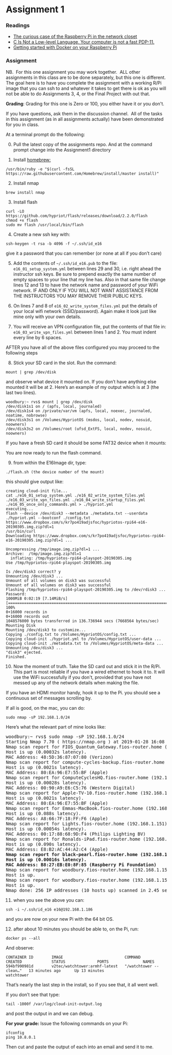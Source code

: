 
# Assignment 1

### Readings

  * [The curious case of the Raspberry Pi in the network closet](https://blog.haschek.at/2018/the-curious-case-of-the-RasPi-in-our-network.html)
  * [C Is Not a Low-level Language, Your computer is not a fast PDP-11.](https://queue.acm.org/detail.cfm?id=3212479)
  * [Getting started with Docker on your Raspberry Pi](https://blog.hypriot.com/getting-started-with-docker-on-your-arm-device/)

### Assignment

NB.  For this one assignment you may work together.  ALL other assignments in this class are to be done separately, but this one is different.  The goal here is to have you complete the assignment with a working R/Pi image that you can ssh to and whatever it takes to get there is ok as you will not be able to do Assignments 3, 4, or the Final Project with out that.  

__Grading__: Grading for this one is Zero or 100, you either have it or you don't.

If you have questions, ask them in the discussion channel.  All of the tasks in this assignment (as in all assignments actually) have been demonstrated for you in class.

At a terminal prompt do the following:

0) Pull the latest copy of the assignments repo. And at the command prompt change into the Assignment1 directory

1) Install [homebrew: ](https://brew.sh)

```
/usr/bin/ruby -e "$(curl -fsSL https://raw.githubusercontent.com/Homebrew/install/master install)"
```

2)  Install nmap

```
brew install nmap
```

3) Install flash

```
curl -LO https://github.com/hypriot/flash/releases/download/2.2.0/flash
chmod +x flash
sudo mv flash /usr/local/bin/flash
```

4) Create a new ssh key with:

```
ssh-keygen -t rsa -b 4096 -f ~/.ssh/id_e16
```

give it a password that you can remember (or none at all if you don’t care)

5) Add the contents of `~/.ssh/id_e16.pub` to the file: `e16_01_setup_system.yml` between lines 29 and 30, i.e. right ahead the instructor ssh keys.  Be sure to prepend exactly the same number of empty spaces to your line that my line has.  Also in that same file change lines 12 and 13 to have the network name and password of your WiFi network.  IF AND ONLY IF YOU WILL NOT WANT ASSISTANCE FROM THE INSTRUCTORS YOU MAY REMOVE THEIR PUBLIC KEYS.

6) On lines 7 and 8 of `e16_02_write_system_files.yml` put the details of your local wifi network (SSID/password).  Again make it look just like mine only with your own details.

7) You will receive an VPN configuration file, put the contents of that file in: `e16_03_write_vpn_files.yml` between lines 1 and 2.  You must indent every line by 6 spaces.

AFTER you have all of the above files configured you may proceed to the following steps

8) Stick your SD card in the slot.  Run the command:

```
mount | grep /dev/disk
```

and observe what device it mounted on.  If you don’t have anything else mounted it will be at 2.  Here’s an example of my output which is at 3 (the last two lines).  

```
woodbury:~ rvs$ mount | grep /dev/disk
/dev/disk1s1 on / (apfs, local, journaled)
/dev/disk1s4 on /private/var/vm (apfs, local, noexec, journaled, noatime, nobrowse)
/dev/disk3s1 on /Volumes/HypriotOS (msdos, local, nodev, nosuid, noowners)
/dev/disk3s2 on /Volumes/root (ufsd_ExtFS, local, nodev, nosuid, noowners)
```

If you have a fresh SD card it should be some FAT32 device when it mounts:

You are now ready to run the flash command.
    
9) from within the E16Image dir, type:

```
./flash.sh (the device number of the mount)
```

this should give output like:

```
creating cloud-init file...
cat ./e16_01_setup_system.yml ./e16_02_write_system_files.yml ./e16_03_write_vpn_files.yml ./e16_04_write_startup_files.yml ./e16_05_once_only_commands.yml > ./hypriot.yml
executing...
flash --device /dev/disk3 --metadata ./metadata.txt --userdata ./hypriot.yml --bootconf ./config.txt https://www.dropbox.com/s/kr7po419adjsfoc/hypriotos-rpi64-e16-20190305.img.zip?dl=1
/usr/bin/curl
Downloading https://www.dropbox.com/s/kr7po419adjsfoc/hypriotos-rpi64-e16-20190305.img.zip?dl=1 ...

Uncompressing /tmp/image.img.zip?dl=1 ...
Archive:  /tmp/image.img.zip?dl=1
  inflating: /tmp/hypriotos-rpi64-playspot-20190305.img  
Use /tmp/hypriotos-rpi64-playspot-20190305.img

Is /dev/disk3 correct? y
Unmounting /dev/disk3 ...
Unmount of all volumes on disk3 was successful
Unmount of all volumes on disk3 was successful
Flashing /tmp/hypriotos-rpi64-playspot-20190305.img to /dev/rdisk3 ...
Password:
1000MiB 0:02:19 [7.14MiB/s] [============================================================================================>] 100%            
0+16000 records in
0+16000 records out
1048576000 bytes transferred in 136.736944 secs (7668564 bytes/sec)
Mounting Disk
Mounting /dev/disk3 to customize...
Copying ./config.txt to /Volumes/HypriotOS/config.txt ...
Copying cloud-init ./hypriot.yml to /Volumes/HypriotOS/user-data ...
Copying cloud-init ./metadata.txt to /Volumes/HypriotOS/meta-data ...
Unmounting /dev/disk3 ...
"disk3" ejected.
Finished.
```

10) Now the moment of truth.  Take the SD card out and stick it in the R/Pi.  This part is most reliable if you have a wired ethernet to hook it to.  It will use the WiFi successfully if you don't, provided that you have not messed up any of the network details when making the file.  

If you have an HDMI monitor handy, hook it up to the Pi.  you should see a continuous set of messages scrolling by.

If all is good, on the mac, you can do:

```
sudo nmap -sP 192.168.1.0/24
```

Here’s what the relevant part of mine looks like:

<pre>
woodbury:~ rvs$ sudo nmap -sP 192.168.1.0/24 
Starting Nmap 7.70 ( https://nmap.org ) at 2019-01-28 16:08 EST
Nmap scan report for FIOS_Quantum_Gateway.fios-router.home (192.168.1.1)
Host is up (0.00032s latency).
MAC Address: 48:5D:36:87:07:80 (Verizon)
Nmap scan report for compute-cycles-backup.fios-router.home (192.168.1.2)
Host is up (0.0021s latency).
MAC Address: 80:EA:96:E7:55:BF (Apple)
Nmap scan report for ComputeCyclesHQ.fios-router.home (192.168.1.5)
Host is up (0.00028s latency).
MAC Address: 00:90:A9:E6:C5:76 (Western Digital)
Nmap scan report for Apple-TV-10.fios-router.home (192.168.1.9)
Host is up (0.0021s latency).
MAC Address: 80:EA:96:E7:55:BF (Apple)
Nmap scan report for Emmas-MacBook.fios-router.home (192.168.1.11)
Host is up (0.088s latency).
MAC Address: A8:66:7F:18:FF:F6 (Apple)
Nmap scan report for Lights.fios-router.home (192.168.1.151)
Host is up (0.00054s latency).
MAC Address: 00:17:88:68:9D:F4 (Philips Lighting BV)
Nmap scan report for Ronalds-iPad.fios-router.home (192.168.1.157)
Host is up (0.090s latency).
MAC Address: E8:B2:AC:44:A2:C4 (Apple)
<b>Nmap scan report for black-pearl.fios-router.home (192.168.1.186)
Host is up (0.00016s latency).
MAC Address: B8:27:EB:E0:8F:85 (Raspberry Pi Foundation)</b>
Nmap scan report for woodbury.fios-router.home (192.168.1.152)
Host is up.
Nmap scan report for woodbury.fios-router.home (192.168.1.153)
Host is up.
Nmap done: 256 IP addresses (10 hosts up) scanned in 2.45 seconds
</pre>

11) when you see the above you can:

```
ssh -i ~/.ssh/id_e16 e16@192.168.1.186
```

and you are now on your new Pi with the 64 bit OS.

12) after about 10 minutes you should be able to, on the Pi, run:

```
docker ps --all
```

And observe:

```
CONTAINER ID        IMAGE                           COMMAND                  CREATED             STATUS              PORTS               NAMES
594bf990981d        v2tec/watchtower:armhf-latest   "/watchtower --clean…"   13 minutes ago      Up 13 minutes                           watchtower
```

That’s nearly the last step in the install, so if you see that, it all went well.  

If you don’t see that type:

```
tail -1000f /var/log/cloud-init-output.log
```

and post the output in and we can debug.

**For your grade:** Issue the following commands on your Pi:

```
ifconfig
ping 10.8.0.1
```

Then cut and paste the output of each into an email and send it to me.


